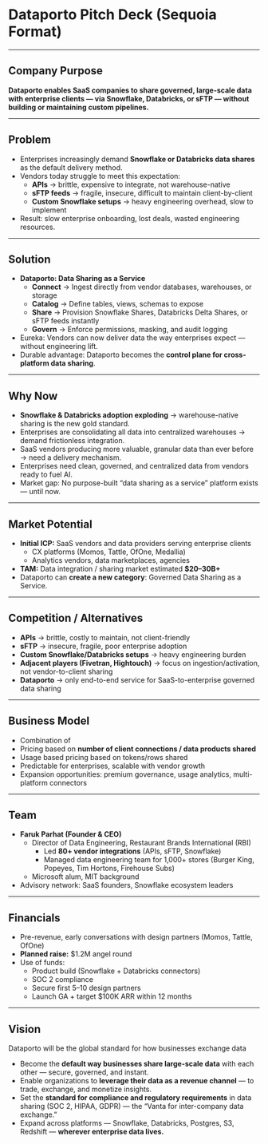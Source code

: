 # Dataporto Pitch Deck (Sequoia Format)

---

## Company Purpose

**Dataporto enables SaaS companies to share governed, large-scale data with enterprise clients — via Snowflake, Databricks, or sFTP — without building or maintaining custom pipelines.**

---

## Problem

- Enterprises increasingly demand **Snowflake or Databricks data shares** as the default delivery method.
- Vendors today struggle to meet this expectation:
  - **APIs** → brittle, expensive to integrate, not warehouse-native
  - **sFTP feeds** → fragile, insecure, difficult to maintain client-by-client
  - **Custom Snowflake setups** → heavy engineering overhead, slow to implement
- Result: slow enterprise onboarding, lost deals, wasted engineering resources.

---

## Solution

- **Dataporto: Data Sharing as a Service**
  - **Connect** → Ingest directly from vendor databases, warehouses, or storage
  - **Catalog** → Define tables, views, schemas to expose
  - **Share** → Provision Snowflake Shares, Databricks Delta Shares, or sFTP feeds instantly
  - **Govern** → Enforce permissions, masking, and audit logging
- Eureka: Vendors can now deliver data the way enterprises expect — without engineering lift.
- Durable advantage: Dataporto becomes the **control plane for cross-platform data sharing**.

---

## Why Now

- **Snowflake & Databricks adoption exploding** → warehouse-native sharing is the new gold standard.
- Enterprises are consolidating all data into centralized warehouses → demand frictionless integration.
- SaaS vendors producing more valuable, granular data than ever before → need a delivery mechanism.
- Enterprises need clean, governed, and centralized data from vendors ready to fuel AI.
- Market gap: No purpose-built “data sharing as a service” platform exists — until now.

---

## Market Potential

- **Initial ICP:** SaaS vendors and data providers serving enterprise clients
  - CX platforms (Momos, Tattle, OfOne, Medallia)
  - Analytics vendors, data marketplaces, agencies
- **TAM:** Data integration / sharing market estimated **$20–30B+**
- Dataporto can **create a new category**: Governed Data Sharing as a Service.

---

## Competition / Alternatives

- **APIs** → brittle, costly to maintain, not client-friendly
- **sFTP** → insecure, fragile, poor enterprise adoption
- **Custom Snowflake/Databricks setups** → heavy engineering burden
- **Adjacent players (Fivetran, Hightouch)** → focus on ingestion/activation, not vendor-to-client sharing
- **Dataporto** → only end-to-end service for SaaS-to-enterprise governed data sharing

---

## Business Model

- Combination of
- Pricing based on **number of client connections / data products shared**
- Usage based pricing based on tokens/rows shared
- Predictable for enterprises, scalable with vendor growth
- Expansion opportunities: premium governance, usage analytics, multi-platform connectors

---

## Team

- **Faruk Parhat (Founder & CEO)**
  - Director of Data Engineering, Restaurant Brands International (RBI)
    - Led **80+ vendor integrations** (APIs, sFTP, Snowflake)
    - Managed data engineering team for 1,000+ stores (Burger King, Popeyes, Tim Hortons, Firehouse Subs)
  - Microsoft alum, MIT background
- Advisory network: SaaS founders, Snowflake ecosystem leaders

---

## Financials

- Pre-revenue, early conversations with design partners (Momos, Tattle, OfOne)
- **Planned raise:** $1.2M angel round
- Use of funds:
  - Product build (Snowflake + Databricks connectors)
  - SOC 2 compliance
  - Secure first 5–10 design partners
  - Launch GA + target $100K ARR within 12 months

---

## Vision

Dataporto will be the global standard for how businesses exchange data

- Become the **default way businesses share large-scale data** with each other — secure, governed, and instant.
- Enable organizations to **leverage their data as a revenue channel** — to trade, exchange, and monetize insights.
- Set the **standard for compliance and regulatory requirements** in data sharing (SOC 2, HIPAA, GDPR) — the “Vanta for inter-company data exchange.”
- Expand across platforms — Snowflake, Databricks, Postgres, S3, Redshift — **wherever enterprise data lives.**
